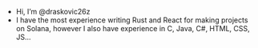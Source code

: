 -  Hi, I’m @draskovic26z
- I have the most experience writing Rust and React for making projects on Solana, however I also have experience in C, Java, C#, HTML, CSS, JS...

<!---
draskovic26z/draskovic26z is a ✨ special ✨ repository because its `README.md` (this file) appears on your GitHub profile.
You can click the Preview link to take a look at your changes.
--->
